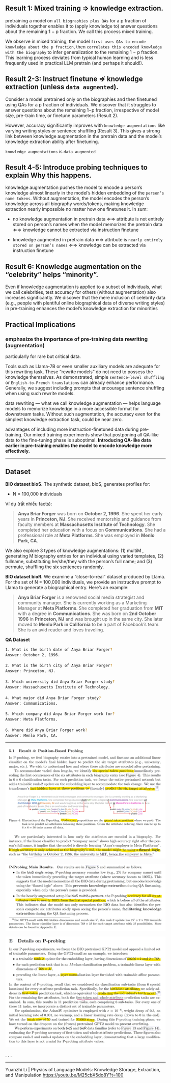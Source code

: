 
## Result 1: Mixed training ⇒ knowledge extraction.

pretraining a model on `all biographies plus QAs` for a p fraction of individuals together enables it to (apply knowledge to) answer questions about the remaining 1 − p fraction. We call this process mixed training.

We observe in mixed training, the model `first uses QAs to encode knowledge about the p fraction`, then `correlates this encoded knowledge with the biography` to infer generalization to the remaining 1 − p fraction. This learning process deviates from typical human learning and is less frequently used in practical LLM pretrain (and perhaps it should!).


## Result 2-3: Instruct finetune ⇏ knowledge extraction (unless `data augmented`).

Consider a model pretrained only on the biographies and then finetuned using QAs for a p fraction of individuals. We discover that it struggles to answer questions about the remaining 1−p fraction, irrespective of model size, pre-train time, or finetune parameters (Result 2).

However, accuracy significantly improves with `knowledge augmentations` like varying writing styles or sentence shuffling (Result 3). This gives a strong link between knowledge augmentation in the pretrain data and the model’s knowledge extraction ability after finetuning.

`knowledge augmentations` is `data augmented`


## Result 4-5: Introduce probing techniques to explain Why this happens.

knowledge augmentation pushes the model to encode a person’s knowledge almost linearly in the model’s hidden embedding of the `person’s name tokens`. Without augmentation, the model encodes the person’s knowledge across all biography words/tokens, making knowledge extraction nearly impossible no matter how one finetunes it. In sum:

- no knowledge augmentation in pretrain data 
⇐⇒ attribute is not entirely stored on person’s names when the model memorizes the pretrain data
⇐⇒ knowledge cannot be extracted via instruction finetune

- knowledge augmented in pretrain data 
⇐⇒ attribute is `nearly entirely stored on person’s names`
⇐⇒ knowledge can be extracted via instruction finetune


## Result 6: Knowledge augmentation on the “celebrity” helps “minority”.

Even if knowledge augmentation is applied to a subset of individuals, what we call celebrities,
test accuracy for others (without augmentation) also increases significantly. We discover that
the mere inclusion of celebrity data (e.g., people with plentiful online biographical data of
diverse writing styles) in pre-training enhances the model’s knowledge extraction for minorities


## Practical Implications

### emphasize the importance of pre-training data rewriting (augmentation)
particularly for rare but critical data.

Tools such as Llama-7B or even smaller auxiliary models are adequate for this rewriting task.
These “rewrite models” do not need to possess the knowledge themselves. As demonstrated,
simple `sentence-level shuffling` or `English-to-French translations` can already enhance performance.
Generally, we suggest including prompts that encourage sentence shuffling when using such rewrite models.

data rewriting — what we call knowledge augmentation — helps language models to memorize knowledge in a more accessible format for downstream tasks. Without such augmentation, the accuracy even for the simplest knowledge extraction task, could be near zero.

advantages of including more instruction-finetuned data during pre-training. Our mixed training experiments show that postponing all QA-like data to the fine-tuning phase is suboptimal. **Introducing QA-like data earlier in pre-training enables the model to encode knowledge more effectively.**

- - -

## Dataset

**BIO dataset bioS.** The synthetic dataset, bioS, generates profiles for:
- N = 100,000 individuals

Ví dụ (rất nhiều facts):
> __Anya Briar Forger__ was born on __October 2, 1996__. She spent her early years in __Princeton, NJ__. She received mentorship and guidance from faculty members at __Massachusetts Institute of Technology__. She completed her education with a focus on __Communications__. She had a professional role at __Meta Platforms__. She was employed in __Menlo Park, CA__.

We also explore 3 types of knowledge augmentations: (1) multiM , generating M biography entries
for an individual using varied templates, (2) fullname, substituting he/she/they with the person’s
full name; and (3) permute, shuffling the six sentences randomly.

**BIO dataset bioR.** We examine a “close-to-real” dataset produced by Llama. For the set of N = 100,000 individuals, we provide an instructive prompt to Llama to generate a biographical entry. Here’s an example:

> __Anya Briar Forger__ is a renowned social media strategist and community manager. She is currently working as a Marketing Manager at __Meta Platforms__. She completed her graduation from __MIT__ with a degree in __Communications__. She was born on __2nd October 1996__ in __Princeton, NJ__ and was brought up in the same city. She later moved to __Menlo Park in California__ to be a part of Facebook’s team. She is an avid reader and loves traveling.

**QA Dataset**
```sh
1. What is the birth date of Anya Briar Forger?
Answer: October 2, 1996.

2. What is the birth city of Anya Briar Forger?
Answer: Princeton, NJ.

3. Which university did Anya Briar Forger study?
Answer: Massachusetts Institute of Technology.

4. What major did Anya Briar Forger study?
Answer: Communications.

5. Which company did Anya Briar Forger work for?
Answer: Meta Platforms.

6. Where did Anya Briar Forger work?
Answer: Menlo Park, CA.
```

- - -

![](img/physics-of-lm-3.1-00.jpg)

![](img/physics-of-lm-3.1-01.jpg)

![](img/physics-of-lm-3.1-02.jpg)

. . .

- - -

Yuanzhi Li | Physics of Language Models: Knowledge Storage, Extraction, and Manipulation 
https://youtu.be/M25cbX5do8Y?t=100

